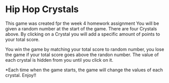 # Hip Hop Crystals
This game was created fpr the week 4 homework assignment
You will be given a random number at the start of the game.
There are four Crystals above.  By clicking on a Crystal you will add a specific amount of points to your total score.</p>
You win the game by matching your total score to random number, you lose the game if your total score goes above the randon number.
The value of each crystal is hidden from you until you  click on it.</p>  *Each time when the game starts, the game will change the values of each crystal.
Enjoy!!
